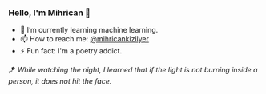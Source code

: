 ### Hello, I'm Mihrican 👋


- 🌱 I’m currently learning machine learning.
- 📫 How to reach me: [@mihricankizilyer](https://www.linkedin.com/in/mihricankizilyer/)
- ⚡ Fun fact: I'm a poetry addict. 

🪁 *While watching the night, I learned that if the light is not burning inside a person, it does not hit the face.*

